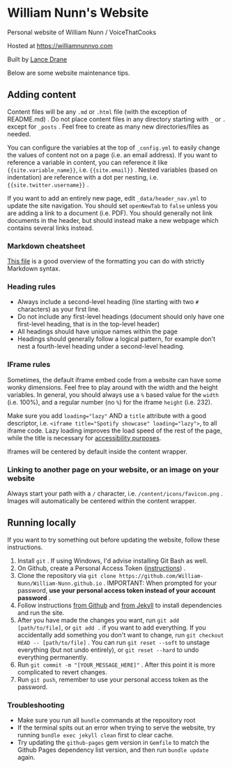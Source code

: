 # William Nunn's Website

Personal website of William Nunn / VoiceThatCooks

Hosted at https://williamnunnvo.com

Built by [Lance Drane](https://github.com/Lance-Drane)

Below are some website maintenance tips.

## Adding content

Content files will be any `.md` or `.html` file (with the exception of README.md) . Do not place content files in any directory starting with `_` or `.` except for `_posts` . Feel free to create as many new directories/files as needed.

You can configure the variables at the top of `_config.yml` to easily change the values of content not on a page (i.e. an email address). If you want to reference a variable in content, you can reference it like `{{site.variable_name}}`, i.e. `{{site.email}}` . Nested variables (based on indentation) are reference with a dot per nesting, i.e. `{{site.twitter.username}}` .

If you want to add an entirely new page, edit `_data/header_nav.yml` to update the site navigation. You should set `openNewTab` to `false` unless you are adding a link to a document (i.e. PDF). You should generally not link documents in the header, but should instead make a new webpage which contains several links instead.

### Markdown cheatsheet

[This file](https://raw.githubusercontent.com/pages-themes/hacker/master/index.md) is a good overview of the formatting you can do with strictly Markdown syntax.

### Heading rules

- Always include a second-level heading (line starting with two `#` characters) as your first line.
- Do not include any first-level headings (document should only have one first-level heading, that is in the top-level header)
- All headings should have unique names within the page
- Headings should generally follow a logical pattern, for example don't nest a fourth-level heading under a second-level heading.

### IFrame rules

Sometimes, the default iframe embed code from a website can have some wonky dimensions. Feel free to play around with the width and the height variables. In general, you should always use a `%` based value for the `width` (i.e. 100%), and a regular number (no `%`) for the iframe `height` (i.e. 232).

Make sure you add `loading="lazy"` AND a `title` attribute with a good descriptor, i.e. `<iframe title="Spotify showcase" loading="lazy">`, to all iframe code. Lazy loading improves the load speed of the rest of the page, while the title is necessary for [accessibility purposes](https://developer.mozilla.org/en-US/docs/Web/HTML/Element/iframe#accessibility_concerns).

Iframes will be centered by default inside the content wrapper.

### Linking to another page on your website, or an image on your website

Always start your path with a `/` character, i.e. `/content/icons/favicon.png` . Images will automatically be centered within the content wrapper.

## Running locally

If you want to try something out before updating the website, follow these instructions.

1. Install `git` . If using Windows, I'd advise installing Git Bash as well.
2. On Github, create a Personal Access Token ([instructions](https://docs.github.com/en/authentication/keeping-your-account-and-data-secure/creating-a-personal-access-token)) .
3. Clone the repository via `git clone https://github.com/William-Nunn/William-Nunn.github.io` . IMPORTANT: When prompted for your password, **use your personal access token instead of your account password** .
4. Follow instructions [from Github](https://docs.github.com/en/pages/setting-up-a-github-pages-site-with-jekyll/testing-your-github-pages-site-locally-with-jekyll) and [from Jekyll](https://jekyllrb.com/docs/installation/) to install dependencies and run the site.
5. After you have made the changes you want, run `git add [path/to/file]`, or `git add .` if you want to add everything. If you accidentally add something you don't want to change, run `git checkout HEAD -- [path/to/file]` . You can run `git reset --soft` to unstage everything (but not undo entirely), or `git reset --hard` to undo everything permanently.
6. Run `git commit -m "[YOUR_MESSAGE_HERE]"` . After this point it is more complicated to revert changes.
7. Run `git push`, remember to use your personal access token as the password.

### Troubleshooting

- Make sure you run all `bundle` commands at the repository root
- If the terminal spits out an error when trying to serve the website, try running `bundle exec jekyll clean` first to clear cache.
- Try updating the `github-pages` gem version in `Gemfile` to match the Github Pages dependency list version, and then run `bundle update` again.
